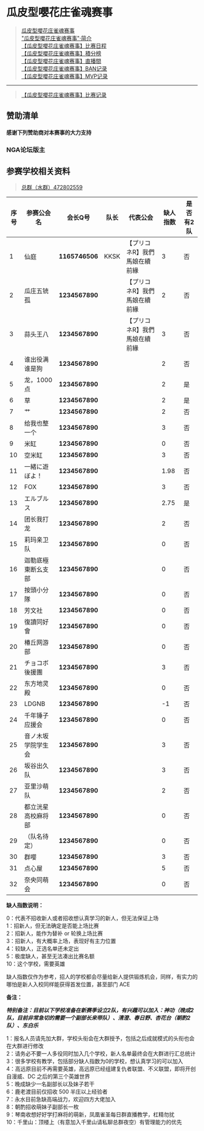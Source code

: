 # 瓜皮型嚶花庄雀魂赛事

> [瓜皮型嚶花庄雀魂赛事](hnfy.md)  
> ["瓜皮型嚶花庄雀魂赛事"·简介](bj.md)  
> [【瓜皮型嚶花庄雀魂赛事】比赛日程](day.md)  
> [【瓜皮型嚶花庄雀魂赛事】積分榜](pt.md)  
> [【瓜皮型嚶花庄雀魂赛事】直播間](https://live.bilibili.com/8170380)  
> [【瓜皮型嚶花庄雀魂赛事】BAN记录](ban.md)  
> [【瓜皮型嚶花庄雀魂赛事】MVP记录](mvp.md)  
----

> [【瓜皮型嚶花庄雀魂赛事】比赛记录](https://mahjong.pub/?cid=43)

## 赞助清单
#### 感谢下列赞助商对本赛事的大力支持

### NGA论坛版主



## 参赛学校相关资料

> [总群（水群）472802559](https://jq.qq.com/?_wv=1027&k=5ZhVOaB)

| 序号 | 参赛公会名 | 会长Q号         | 队长   | 代表公会     | 缺人指数 | 是否有2队 |
| ---- | ---------- | ---------------- | ------ | ---------- | -------- |----- |
| 1    | 仙庭       | **1165746506**    | KKSK   | 【プリコネR】我們馬娘在續前緣 | 3        |  否   |
| 2    | 瓜庄五铳孤     | **1234567890**    |    | 【プリコネR】我們馬娘在續前緣 | 2        | 否   |
| 3    | 蒜头王八     | **1234567890**    |    | 【プリコネR】我們馬娘在續前緣 | 3        | 否   |
| 4    | 谁出役满谁是狗      | **1234567890**    |    |        | 2        | 否   |
| 5    | 龙，1000点      | **1234567890**    |    |        | 2        | 是   |
| 6    | 草       | **1234567890**    |    |        | 2        | 是   |
| 7    | 艹     | **1234567890**    |    |        | 2        | 否   |
| 8    | 给我也整一个       | **1234567890**    |    |          | 3        | 否   |
| 9    | 米缸       | **1234567890**    |    |        | 0        | 否   |
| 10   | 空米缸       | **1234567890** |  |  | 3        | 否   |
| 11   | 一緒に遊ぼよ！       | **1234567890**    |    |        | 1.98     | 否   |
| 12   | FOX       | **1234567890**    |    |        | 3        | 否   |
| 13   | エルブルス     | **1234567890**    |    |        | 2.75     | 是   |
| 14   | 团长我打龙     | **1234567890**    |    |        | 2        | 否   |
| 15   | 莉玛亲卫队       | **1234567890**    |    |        | 0        | 否   |
| 16   | 迦勒底極東断幺支部     | **1234567890** |    |       | 0        | 否   |
| 17   | 按頭小分隊       | **1234567890** |    |        | 0        | 否   |
| 18   | 芳文社     | **1234567890** |    |        | 0        | 否   |
| 19   | 復讀同好會     | **1234567890** |      |          | 0        | 否   |
| 20   | 椿丘网游部     | **1234567890** |  |         | 0        | 否   |
| 21   | チョコボ後援團     | **1234567890**    |    |        | 3        | 否   |
| 22   | 东方地灵殿       | **1234567890**    |    |      | 0        | 否   |
| 23   | LDGNB     | **1234567890**    |    |      | -1       | 否   |
| 24   | 千年锤子应援会       | **1234567890** |    |     | 0        | 否   |
| 25   | 音ノ木坂学院学生会     | **1234567890**    |   |       | 3     | 否   |
| 26   | 坂谷出久队     | **1234567890**    |    |        | 3        | 否   |
| 27   | 亚里沙萌队       | **1234567890**    |    |        | 2        | 否   |
| 28   | 都立洸星高校麻将部     | **1234567890** |    |       | 0        | 否   |
| 29   | （队名待定）       | **1234567890** |    |       | 0        | 否   |
| 30   | 群嘤     | **1234567890** |    |        | 3       | 否   |
| 31   | 点心屋     | **1234567890** |      |          | 5        | 否   |
| 32   | 奈央同萌会     | **1234567890** |  |         | 0        | 否   |


**缺人指数说明：**

0：代表不招收新人或者招收想认真学习的新人，但无法保证上场  
1：招新人，但无法确定是否能上场比赛  
2：招新人，能作为替补 or 轮换上场比赛  
3：招新人，有大概率上场，表现好有主力位置  
4：较缺人，正选名单还未定出  
5：极度缺人，甚至无法凑出比赛名额  
10：这个学校，需要英雄

缺人指数仅作为参考，招人的学校都会尽量给新人提供锻炼机会，同样，有实力的哪怕是新人入校同样能获得首发位置，甚至部门 ACE

**备注：**

***特别备注：目前以下学校准备在新赛季设立2队，有兴趣可以加入：神功（晚成2队，目前非常急切的需要一个副部长来带队）、清澄、春日野、杏花台（朝酌2队）、东白乐***


1：报名人员请先加大群，学校头衔会在大群授予，包括之后成就模式的头衔也会在大群进行修改  
2：请务必不要一人多役同时加入几个学校，新人名单最终会在大群进行汇总统计  
3：很多学校有教学，包括部分缺人指数为0的学校，想认真学习的可以加入  
4：高远原目前不再需要英雄，高远原已经组建复仇者联盟、不义联盟，即将开创自漫威、DC 之后的第三个英雄世界  
5：晚成缺少一名副部长以及妹子若干  
6：鹿老渡目前仅招收 500 半庄以上经验者  
7：永水目前急缺高端战力，欢迎四方大佬加入  
8：朝酌招收萌妹子副部长一枚  
9：琴南收想好好学打麻将的萌新，凤凰雀圣每日群直播教学，杠精勿扰  
10：千里山：顶楼上（有意加入千里山请私聊总群夜空）有管理能力的优先
